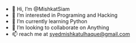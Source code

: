 - 👋 Hi, I’m @MishkatSiam
- 👀 I’m interested in Programing and Hacking
- 🌱 I’m currently learning Python
- 💞️ I’m looking to collaborate on Anything
- 📫 reach me at syedmishkatulhaque@gmail.com

<!---
MishkatSiam/MishkatSiam is a ✨ special ✨ repository because its `README.md` (this file) appears on your GitHub profile.
You can click the Preview link to take a look at your changes.
--->
